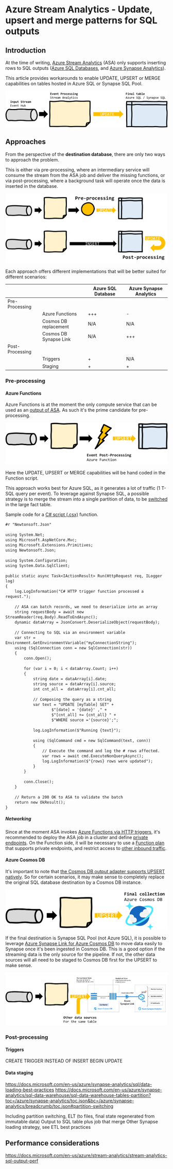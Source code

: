 # Azure Stream Analytics - Update, upsert and merge patterns for SQL outputs

## Introduction

At the time of writing, [Azure Stream Analytics](https://docs.microsoft.com/en-us/azure/stream-analytics/) (ASA) only supports inserting rows to SQL outputs ([Azure SQL Databases](https://docs.microsoft.com/en-us/azure/stream-analytics/sql-database-output), and [Azure Synapse Analytics](https://docs.microsoft.com/en-us/azure/stream-analytics/azure-synapse-analytics-output)).

This article provides workarounds to enable UPDATE, UPSERT or MERGE capabilities on tables hosted in Azure SQL or Synapse SQL Pool.

![The goal](illustrations/schema1.png)

## Approaches

From the perspective of the **destination database**, there are only two ways to approach the problem.

This is either via pre-processing, where an intermediary service will consume the stream from the ASA job and deliver the missing functions, or via post-processing, where a background task will operate once the data is inserted in the database.

![Two approaches](illustrations/schema2.png)

Each approach offers different implementations that will be better suited for different scenarios:

|   |   |Azure SQL Database|Azure Synapse Analytics|
|---|---|---|---|
|Pre-Processing|   |   |   |
|   |Azure Functions|+++|-|
|   |Cosmos DB replacement|N/A|N/A|
|   |Cosmos DB Synapse Link|N/A|+++|
|Post-Processing|   |   |   |
|   |Triggers|+|N/A|
|   |Staging|+|+|

### Pre-processing

#### Azure Functions

Azure Functions is at the moment the only compute service that can be used as an [output of ASA](https://docs.microsoft.com/en-us/azure/stream-analytics/azure-functions-output). As such it's the prime candidate for pre-processing.

![Azure Function](illustrations/schemaFunction.png)

Here the UPDATE, UPSERT or MERGE capabilities will be hand coded in the Function script.

This approach works best for Azure SQL, as it generates a lot of traffic (1 T-SQL query per event). To leverage against Synapse SQL, a possible strategy is to merge the stream into a single partition of data, to be [switched](https://docs.microsoft.com/en-us/azure/synapse-analytics/sql-data-warehouse/sql-data-warehouse-tables-partition?toc=/azure/synapse-analytics/toc.json&bc=/azure/synapse-analytics/breadcrumb/toc.json#partition-switching) in the large fact table.

Sample code for a [C# script (.csx)](https://docs.microsoft.com/en-us/azure/azure-functions/functions-reference-csharp) function.

```CSHARP
#r "Newtonsoft.Json"

using System.Net;
using Microsoft.AspNetCore.Mvc;
using Microsoft.Extensions.Primitives;
using Newtonsoft.Json;

using System.Configuration;
using System.Data.SqlClient;

public static async Task<IActionResult> Run(HttpRequest req, ILogger log)
{
    log.LogInformation("C# HTTP trigger function processed a request.");

    // ASA can batch records, we need to deserialize into an array
    string requestBody = await new StreamReader(req.Body).ReadToEndAsync();
    dynamic dataArray = JsonConvert.DeserializeObject(requestBody);

    // Connecting to SQL via an environment variable
    var str = Environment.GetEnvironmentVariable("myConnectionString");
    using (SqlConnection conn = new SqlConnection(str))
    {
        conn.Open();

        for (var i = 0; i < dataArray.Count; i++)
        {
            string date = dataArray[i].date;
            string source = dataArray[i].source;
            int cnt_all =  dataArray[i].cnt_all;

            // Composing the query as a string
            var text = "UPDATE [myTable] SET" +
                    $"[date] = '{date}' ," +
                    $"[cnt_all] += {cnt_all} " +
                    $"WHERE source ='{source}';";

            log.LogInformation($"Running {text}");

            using (SqlCommand cmd = new SqlCommand(text, conn))
            {
                // Execute the command and log the # rows affected.
                var rows = await cmd.ExecuteNonQueryAsync();
                log.LogInformation($"{rows} rows were updated");
            }
        }

        conn.Close();
    }

    // Return a 200 OK to ASA to validate the batch
    return new OkResult();
}
```

##### Networking

Since at the moment ASA invokes [Azure Functions via HTTP triggers](https://docs.microsoft.com/en-us/azure/stream-analytics/azure-functions-output), it's recommended to deploy the ASA job in a cluster and define [private endpoints](https://docs.microsoft.com/en-us/azure/stream-analytics/private-endpoints). On the Function side, it will be necessary to use a [Function plan](https://docs.microsoft.com/en-us/azure/azure-functions/functions-networking-options#private-endpoint-connections) that supports private endpoints, and restrict access to [other inbound traffic](https://docs.microsoft.com/en-us/azure/azure-functions/functions-networking-options#inbound-access-restrictions).

#### Azure Cosmos DB

It's important to note that [the Cosmos DB output adapter supports UPSERT natively](https://docs.microsoft.com/en-us/azure/stream-analytics/stream-analytics-documentdb-output#upserts-from-stream-analytics). So for certain scenarios, it may make sense to completely replace the original SQL database destination by a Cosmos DB instance.

![Leveraging Cosmos DB](illustrations/schemaCosmosFinal.png)

If the final destination is Synapse SQL Pool (not Azure SQL), it is possible to leverage [Azure Synapse Link for Azure Cosmos DB](https://docs.microsoft.com/en-us/azure/cosmos-db/synapse-link) to move data easily to Synapse once it's been ingested in Cosmos DB. This is a good option if the streaming data is the only source for the pipeline. If not, the other data sources will all need to be staged to Cosmos DB first for the UPSERT to make sense.

![Leveraging Cosmos DB](illustrations/schemaCosmosSynapse.png)

### Post-processing

#### Triggers

CREATE TRIGGER INSTEAD OF INSERT BEGIN UPDATE

#### Data staging

https://docs.microsoft.com/en-us/azure/synapse-analytics/sql/data-loading-best-practices
https://docs.microsoft.com/en-us/azure/synapse-analytics/sql-data-warehouse/sql-data-warehouse-tables-partition?toc=/azure/synapse-analytics/toc.json&bc=/azure/synapse-analytics/breadcrumb/toc.json#partition-switching

Including partition switching, ELT (to files, final state regenerated from immutable data)
Output to SQL table plus job that merge
Other Synapse loading strategy, see ETL best practices

## Performance considerations

https://docs.microsoft.com/en-us/azure/stream-analytics/stream-analytics-sql-output-perf